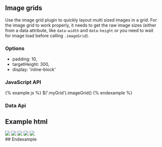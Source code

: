 ## Image grids

Use the image grid plugin to quickly layout multi sized images in a grid. For the image grid to work properly, it needs to get the raw image sizes (either from a data attribute, like `data-width` and `data-height` or you need to wait for image load before calling `.imageGrid`).

### Options

- padding: 10,
- targetHeight: 300,
- display: 'inline-block'

### JavaScript API
{% example js %}
$('.myGrid').imageGrid()
{% endexample %}

### Data Api

## Example html
<div data-grid="images">
  <img data-width="350" data-height="300" src="http://placehold.it/350x300/EEE04A/ffffff">
  <img data-width="420" data-height="320" src="http://placehold.it/420x320/5cb85c/ffffff">
  <img data-width="320" data-height="380" src="http://placehold.it/320x380/5bc0de/ffffff">
  <img data-width="472" data-height="500" src="http://placehold.it/472x500/f0ad4e/ffffff">
  <img data-width="540" data-height="360" src="http://placehold.it/540x360/FF3167/ffffff">
</div>
## Endexample
